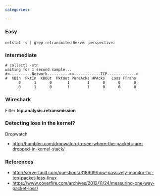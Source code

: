 ```yaml
---
categories:

---
```

### Easy

`netstat -s | grep retransmited` `Server perspective.`

### Intermediate

    # collectl -stn
    waiting for 1 second sample...
    #<----------Network----------><------------TCP------------->
    #  KBIn  PktIn  KBOut  PktOut PureAcks HPAcks   Loss FTrans
          0      1      0       1        1      0      0      0
          0      1      0       1        1      0      0      0

### Wireshark

<Wireshark> Filter **tcp.analysis.retransmission**

### Detecting loss in the kernel?

Dropwatch

-   <http://humblec.com/dropwatch-to-see-where-the-packets-are-dropped-in-kernel-stack/>

### References

-   <http://serverfault.com/questions/318909/how-passively-monitor-for-tcp-packet-loss-linux>
-   <https://www.coverfire.com/archives/2012/11/24/measuring-one-way-packet-loss/>

